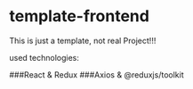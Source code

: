 # template-frontend

This is just a template, not real Project!!!

used technologies:

###React & Redux
###Axios & @reduxjs/toolkit